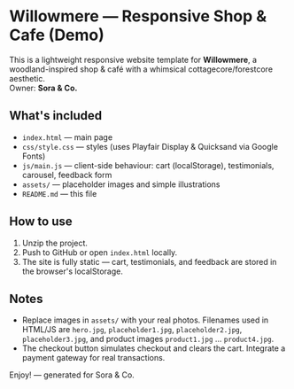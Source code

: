 # Willowmere — Responsive Shop & Cafe (Demo)

This is a lightweight responsive website template for **Willowmere**, a woodland-inspired shop & café with a whimsical cottagecore/forestcore aesthetic.  
Owner: **Sora & Co.**

## What's included
- `index.html` — main page
- `css/style.css` — styles (uses Playfair Display & Quicksand via Google Fonts)
- `js/main.js` — client-side behaviour: cart (localStorage), testimonials, carousel, feedback form
- `assets/` — placeholder images and simple illustrations
- `README.md` — this file

## How to use
1. Unzip the project.
2. Push to GitHub or open `index.html` locally.
3. The site is fully static — cart, testimonials, and feedback are stored in the browser's localStorage.

## Notes
- Replace images in `assets/` with your real photos. Filenames used in HTML/JS are `hero.jpg`, `placeholder1.jpg`, `placeholder2.jpg`, `placeholder3.jpg`, and product images `product1.jpg` ... `product4.jpg`.
- The checkout button simulates checkout and clears the cart. Integrate a payment gateway for real transactions.

Enjoy! — generated for Sora & Co.
